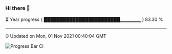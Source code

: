 ### Hi there 👋

⏳ Year progress { ████████████████████████▁▁▁▁▁▁ } 83.30 %

---

⏰ Updated on Mon, 01 Nov 2021 00:40:04 GMT

![Progress Bar CI](https://github.com/liununu/liununu/workflows/Progress%20Bar%20CI/badge.svg)
